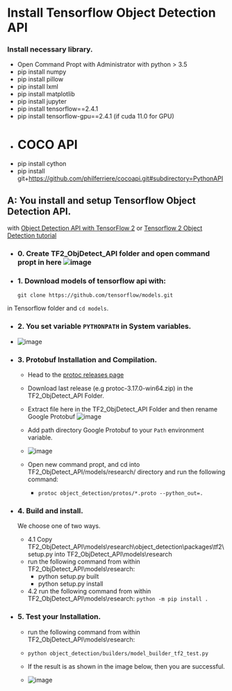 # Install Tensorflow Object Detection API

### Install necessary library.

- Open Command Propt with Administrator with python > 3.5
- pip install numpy
- pip install pillow
- pip install lxml
- pip install matplotlib
- pip install jupyter
- pip install tensorflow==2.4.1
- pip install tensorflow-gpu==2.4.1 (if cuda 11.0 for GPU)
- # COCO API
- pip install cython
- pip install git+https://github.com/philferriere/cocoapi.git#subdirectory=PythonAPI

## A: You install and setup Tensorflow Object Detection API.

with [Object Detection API with TensorFlow 2](https://github.com/tensorflow/models/blob/master/research/object_detection/g3doc/tf2.md) or [Tensorflow 2 Object Detection tutorial](https://tensorflow-object-detection-api-tutorial.readthedocs.io/en/latest/install.html#tensorflow-object-detection-api-installation)

- ### 0. Create TF2_ObjDetect_API folder and open command propt in here ![image](https://user-images.githubusercontent.com/76576719/119085857-b7368e80-ba2e-11eb-9daf-127977fe78bf.png)

- ### 1. Download models of tensorflow api with: 
    `git clone https://github.com/tensorflow/models.git`

in Tensorflow folder and `cd models`.

- ### 2. You set variable `PYTHONPATH` in System variables.

- ![image](https://user-images.githubusercontent.com/76576719/119085684-5f982300-ba2e-11eb-8567-713d264814f0.png)

- ### 3. Protobuf Installation and Compilation.

  - Head to the [protoc releases page](https://github.com/protocolbuffers/protobuf/releases)
  
  - Download last release (e.g protoc-3.17.0-win64.zip) in the TF2_ObjDetect_API Folder.
  
  - Extract file here in the TF2_ObjDetect_API Folder and then rename Google Protobuf ![image](https://user-images.githubusercontent.com/76576719/119086064-1eecd980-ba2f-11eb-9be7-7dc318c8b5d4.png)
 
  - Add path directory Google Protobuf to your `Path` environment variable.
  
  - ![image](https://user-images.githubusercontent.com/76576719/119086595-e7caf800-ba2f-11eb-96ea-b258a34b3339.png)

  - Open new command propt, and cd into TF2_ObjDetect_API/models/research/ directory and run the following command:
    - `protoc object_detection/protos/*.proto --python_out=.`
- ### 4. Build and install.
  We choose one of two ways.
  - 4.1 Copy TF2_ObjDetect_API\models\research\object_detection\packages\tf2\setup.py into TF2_ObjDetect_API\models\research
  - run the following command from within TF2_ObjDetect_API\models\research:
    - python setup.py built
    - python setup.py install
  - 4.2 run the following command from within TF2_ObjDetect_API\models\research: `python -m pip install .`
  
- ### 5. Test your Installation.

  - run the following command from within TF2_ObjDetect_API\models\research: 
  
  - `python object_detection/builders/model_builder_tf2_test.py`
  
  - If the result is as shown in the image below, then you are successful.
 
  - ![image](https://user-images.githubusercontent.com/76576719/121954132-9856be00-cd88-11eb-835e-ab68d410a406.png)

